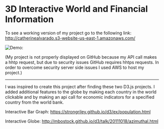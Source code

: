 # 3D Interactive World and Financial Information

To see a working version of my project go to the following link:
http://catherinealvarado.s3-website-us-east-1.amazonaws.com/


![Demo: ](3D_world_map.gif)

(My project is not properly displayed on GitHub because my API call makes a hhtp request, but
due to security issues GitHub requires hhtps requests. In order to overcome security server side 
issues I used AWS to host my project.)

-----------------------------

I was inspired to create this project after finding these two D3.js projects.
I added additional features to the globe by making each country in the world clickable 
and by making an api call for economic indicators for a specified country
from the world bank. 

Interactive Bar Graph:
https://strongriley.github.io/d3/ex/population.html

Interactive Globe:
http://mbostock.github.io/d3/talk/20111018/azimuthal.html
